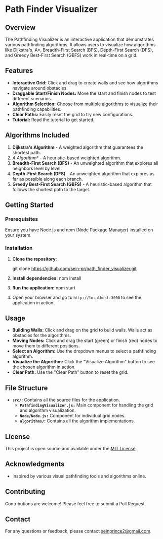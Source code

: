 # Path Finder Visualizer

## Overview

The Pathfinding Visualizer is an interactive application that demonstrates various pathfinding algorithms. It allows users to visualize how algorithms like Dijkstra's, A*, Breadth-First Search (BFS), Depth-First Search (DFS), and Greedy Best-First Search (GBFS) work in real-time on a grid.

## Features

- **Interactive Grid:** Click and drag to create walls and see how algorithms navigate around obstacles.
- **Draggable Start/Finish Nodes:** Move the start and finish nodes to test different scenarios.
- **Algorithm Selection:** Choose from multiple algorithms to visualize their pathfinding capabilities.
- **Clear Paths:** Easily reset the grid to try new configurations.
- **Tutorial:** Read the tutorial to get started.

## Algorithms Included

1. **Dijkstra's Algorithm** - A weighted algorithm that guarantees the shortest path.
2. **A* Algorithm** - A heuristic-based weighted algorithm.
3. **Breadth-First Search (BFS)** - An unweighted algorithm that explores all neighbors level by level.
4. **Depth-First Search (DFS)** - An unweighted algorithm that explores as far as possible along each branch.
5. **Greedy Best-First Search (GBFS)** - A heuristic-based algorithm that follows the shortest path to the target.

## Getting Started

### Prerequisites

Ensure you have Node.js and npm (Node Package Manager) installed on your system.

### Installation

1. **Clone the repository:**

   git clone https://github.com/sein-pr/path_finder_visualizer.git

2. **Install dependencies:**
   npm install

3. **Run the application:**
   npm start

4. Open your browser and go to `http://localhost:3000` to see the application in action.

## Usage

- **Building Walls:** Click and drag on the grid to build walls. Walls act as obstacles for the algorithms.
- **Moving Nodes:** Click and drag the start (green) or finish (red) nodes to move them to different positions.
- **Select an Algorithm:** Use the dropdown menus to select a pathfinding algorithm.
- **Visualize the Algorithm:** Click the "Visualize Algorithm" button to see the chosen algorithm in action.
- **Clear Path:** Use the "Clear Path" button to reset the grid.

## File Structure

- **`src/`:** Contains all the source files for the application.
  - **`PathfindingVisualizer.js:`** Main component for handling the grid and algorithm visualization.
  - **`Node/Node.js:`** Component for individual grid nodes.
  - **`algorithms/`:** Contains all the algorithm implementations.

## License

This project is open source and available under the [MIT License](LICENSE).

## Acknowledgments

- Inspired by various visual pathfinding tools and algorithms online.

## Contributing

Contributions are welcome! Please feel free to submit a Pull Request.

## Contact

For any questions or feedback, please contact [seinprince2@gmail.com](mailto:seinprince2@gmail.com).
